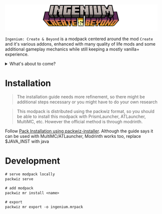 ![Ingenium: Create & Beyond](docs/title.png)

`Ingenium: Create & Beyond` is a modpack centered around the mod `Create` and it's various addons, enhanced with many 
quality of life mods and some additional gameplay mechanics while still keeping a mostly vanilla+ experience.

<details> 
  <summary>What's about to come?</summary>
  <p>
    <ul>
        <li>Questbook</li>
    </ul>
    </p>
</details>

# Installation
> The installation guide needs more refinement, so there might be additional steps necessary or you might have to do your own research

> This modpack is distributed using the packwiz format, so you should be able to install this modpack with PrismLauncher, ATLauncher, MultiMC, etc.
> However the official method is through modrinth.

Follow [Pack Installation using packwiz-installer](https://packwiz.infra.link/tutorials/installing/packwiz-installer/).
Although the guide says it can be used with MultiMC/ATLauncher, Modrinth works too, replace $JAVA_INST with java


# Development

```shell
# serve modpack locally
packwiz serve
```

```shell
# add modpack
packwiz mr install <name>
```

```shell
# export
packwiz mr export -o ingenium.mrpack
```